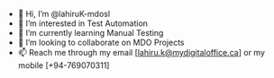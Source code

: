 - 👋 Hi, I’m @lahiruK-mdosl
- 👀 I’m interested in Test Automation
- 🌱 I’m currently learning Manual Testing
- 💞️ I’m looking to collaborate on MDO Projects
- 📫 Reach me through my email [lahiru.k@mydigitaloffice.ca] or  my mobile [+94-769070311]

<!---
lahiruK-mdosl/lahiruK-mdosl is a ✨ special ✨ repository because its `README.md` (this file) appears on your GitHub profile.
You can click the Preview link to take a look at your changes.
--->
